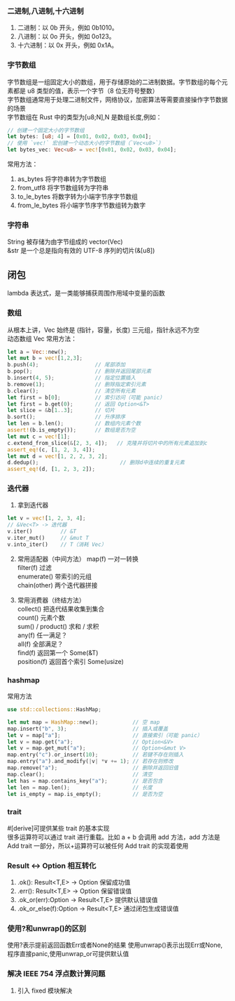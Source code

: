 ### 二进制,八进制,十六进制

1. 二进制：以 0b 开头，例如 0b1010。
2. 八进制：以 0o 开头，例如 0o123。
3. 十六进制：以 0x 开头，例如 0x1A。

### 字节数组

字节数组是一组固定大小的数组，用于存储原始的二进制数据。字节数组的每个元素都是 u8 类型的值，表示一个字节（8 位无符号整数）  
字节数组通常用于处理二进制文件，网络协议，加密算法等需要直接操作字节数据的场景  
字节数组在 Rust 中的类型为[u8;N],N 是数组长度,例如：

```rust
// 创建一个固定大小的字节数组
let bytes: [u8; 4] = [0x01, 0x02, 0x03, 0x04];
// 使用 `vec!` 宏创建一个动态大小的字节数组（`Vec<u8>`）
let bytes_vec: Vec<u8> = vec![0x01, 0x02, 0x03, 0x04];
```

常用方法：

1. as_bytes 将字符串转为字节数组
2. from_utf8 将字节数组转为字符串
3. to_le_bytes 将数字转为小端字节序字节数组
4. from_le_bytes 将小端字节序字节数组转为数字

### 字符串

String 被存储为由字节组成的 vector(Vec<u8>)  
&str 是一个总是指向有效的 UTF-8 序列的切片(&[u8])

## 闭包

lambda 表达式，是一类能够捕获周围作用域中变量的函数

### 数组

从根本上讲，Vec 始终是 (指针，容量，长度) 三元组，指针永远不为空  
动态数组 Vec 常用方法：

```rust
let a = Vec::new();
let mut b = vec![1,2,3];
b.push(4);                  // 尾部添加
b.pop();                    // 删除并返回尾部元素
b.insert(4, 5);             // 指定位置插入
b.remove(1);                // 删除指定索引元素
b.clear();                  // 清空所有元素
let first = b[0];           // 索引访问（可能 panic）
let first = b.get(0);       // 返回 Option<&T>
let slice = &b[1..3];       // 切片
b.sort();                   // 升序排序
let len = b.len();          // 数组内元素个数
assert!(b.is_empty());      // 数组是否为空
let mut c = vec![1];
c.extend_from_slice(&[2, 3, 4]);   // 克隆并将切片中的所有元素追加到c
assert_eq!(c, [1, 2, 3, 4]);
let mut d = vec![1, 2, 2, 3, 2];
d.dedup();                          // 删除d中连续的重复元素
assert_eq!(d, [1, 2, 3, 2]);
```

### 迭代器

1. 拿到迭代器

```rust
let v = vec![1, 2, 3, 4];
// &Vec<T> -> 迭代器
v.iter()         // &T
v.iter_mut()     // &mut T
v.into_iter()    // T（消耗 Vec）
```

2. 常用适配器（中间方法）
   map(f) 一对一转换  
   filter(f) 过滤  
   enumerate() 带索引的元组  
   chain(other) 两个迭代器拼接

3. 常用消费器（终结方法）  
   collect() 把迭代结果收集到集合  
   count() 元素个数  
   sum() / product() 求和 / 求积  
   any(f) 任一满足？  
   all(f) 全部满足？  
   find(f) 返回第一个 Some(&T)  
   position(f) 返回首个索引 Some(usize)

### hashmap

常用方法

```rust
use std::collections::HashMap;

let mut map = HashMap::new();           // 空 map
map.insert("b", 3);                     // 插入或覆盖
let v = map["a"];                       // 直接索引（可能 panic）
let v = map.get("a");                   // Option<&V>
let v = map.get_mut("a");               // Option<&mut V>
map.entry("c").or_insert(10);           // 若键不存在则插入
map.entry("a").and_modify(|v| *v += 1); // 若存在则修改
map.remove("a");                        // 删除并返回旧值
map.clear();                            // 清空
let has = map.contains_key("a");        // 是否包含
let len = map.len();                    // 长度
let is_empty = map.is_empty();          // 是否为空
```

### trait

#[derive]可提供某些 trait 的基本实现  
很多运算符可以通过 trait 进行重载。比如 a + b 会调用 add 方法，add 方法是 Add trait 一部分，所以+运算符可以被任何 Add trait 的实现着使用

### Result <-> Option 相互转化

1. .ok(): Result<T,E> -> Option<T> 保留成功值
2. .err(): Result<T,E> -> Option<E> 保留错误值
3. .ok_or(err):Option<T> -> Result<T,E> 提供默认错误值
4. .ok_or_else(f):Option<T> -> Result<T,E> 通过闭包生成错误值

### 使用?和unwrap()的区别
使用?表示提前返回函数Err或者None的结果
使用unwrap()表示出现Err或None,程序直接panic,使用unwrap_or可提供默认值

### 解决 IEEE 754 浮点数计算问题

1. 引入 fixed 模块解决
